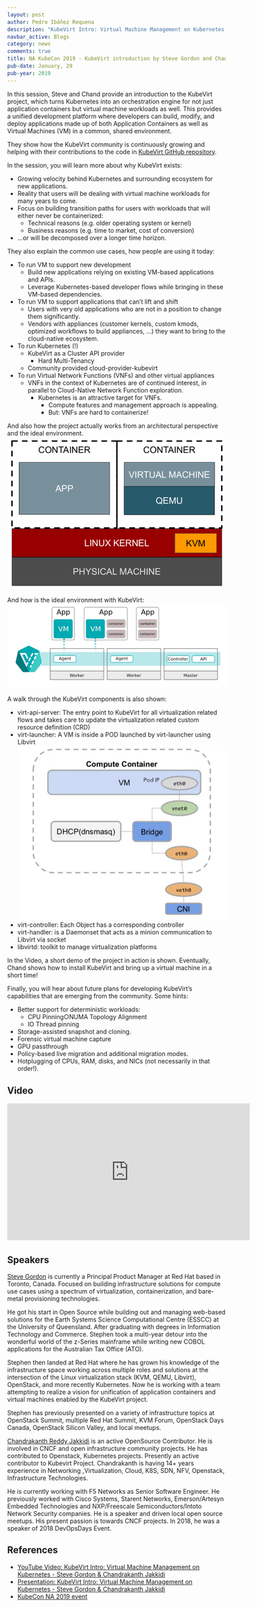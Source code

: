 ```yaml
---
layout: post
author: Pedro Ibáñez Requena
description: "KubeVirt Intro: Virtual Machine Management on Kubernetes - Steve Gordon & Chandrakanth Jakkidi"
navbar_active: Blogs
category: news
comments: true
title: NA KubeCon 2019 - KubeVirt introduction by Steve Gordon and Chandrakanth Jakkidi
pub-date: January, 29
pub-year: 2019
---
```


In this session, Steve and Chand provide an introduction to the KubeVirt project, which turns Kubernetes into an
orchestration engine for not just application containers but virtual machine workloads as well. This provides a
unified development platform where developers can build, modify, and deploy applications made up of both Application
Containers as well as Virtual Machines (VM) in a common, shared environment.

They show how the KubeVirt community is continuously growing and helping with their contributions to the code in
[KubeVirt GitHub repository](https://github.com/kubevirt).

In the session, you will learn more about why KubeVirt exists:
- Growing velocity behind Kubernetes and surrounding ecosystem for new applications.
- Reality that users will be dealing with virtual machine workloads for many years to come.
- Focus on building transition paths for users with workloads that will either never be containerized:
    - Technical reasons (e.g. older operating system or kernel)
    - Business reasons (e.g. time to market, cost of conversion)
- ...or will be decomposed over a longer time horizon.

They also explain the common use cases, how people are using it today:
- To run VM to support new development
    - Build new applications relying on existing VM-based applications and APIs.
    - Leverage Kubernetes-based developer flows while bringing in these VM-based dependencies.
- To run VM to support applications that can’t lift and shift
    - Users with very old applications who are not in a position to change them significantly.
    - Vendors with appliances (customer kernels, custom kmods, optimized workflows to build appliances, ...) they want to bring to the cloud-native ecosystem.
- To run Kubernetes (!)
    - KubeVirt as a Cluster API provider
        - Hard Multi-Tenancy
    - Community provided cloud-provider-kubevirt
- To run Virtual Network Functions (VNFs) and other virtual appliances
    - VNFs in the context of Kubernetes are of continued interest, in parallel to Cloud-Native Network Function exploration.
        - Kubernetes is an attractive target for VNFs.
            - Compute features and management approach is appealing.
            - But: VNFs are hard to containerize!

And also how the project actually works from an architectural perspective and the ideal environment.
![architectural_perspective](/assets/2020-01-29-KubeVirt_Intro-Virtual_Machine_Management_on_Kubernetes/containers_and_vms.png)

And how is the ideal environment with KubeVirt:
![kubevirt_environment](/assets/2020-01-29-KubeVirt_Intro-Virtual_Machine_Management_on_Kubernetes/kubevirt_environment.png)


A walk through the KubeVirt components is also shown:
- virt-api-server: The entry point to KubeVirt for all virtualization related flows and takes care to update the virtualization related custom resource definition (CRD)
- virt-launcher: A VM is inside a POD launched by virt-launcher using Libvirt
![pod_networking](/assets/2020-01-29-KubeVirt_Intro-Virtual_Machine_Management_on_Kubernetes/pod_networking.png)
- virt-controller: Each Object has a corresponding controller
- virt-handler: is a Daemonset that acts as a minion communication to Libvirt via socket
- libvirtd: toolkit to manage virtualization platforms

In the Video, a short demo of the project in action is shown. Eventually, Chand shows how to install KubeVirt and bring up a virtual machine in a short time!

Finally, you will hear about future plans for developing KubeVirt’s capabilities that are emerging from the community. Some hints:
- Better support for deterministic workloads:
    - CPU Pinning○NUMA Topology Alignment
    - IO Thread pinning
- Storage-assisted snapshot and cloning.
- Forensic virtual machine capture
- GPU passthrough
- Policy-based live migration and additional migration modes.
- Hotplugging of CPUs, RAM, disks, and NICs (not necessarily in that order!).

## Video

<iframe width="560" height="315" style="height: 315px" src="https://www.youtube.com/embed/_z5Pjyl0Dq4" frameborder="0" allow="accelerometer; autoplay; encrypted-media; gyroscope; picture-in-picture" allowfullscreen></iframe>

## Speakers

[Steve Gordon](https://twitter.com/xsgordon) is currently a Principal Product Manager at Red Hat based in Toronto, Canada.
Focused on building infrastructure solutions for compute use cases using a spectrum of virtualization, containerization,
and bare-metal provisioning technologies.

He got his start in Open Source while building out and managing web-based solutions for the Earth Systems Science Computational
Centre (ESSCC) at the University of Queensland. After graduating with degrees in Information Technology and Commerce. Stephen took
a multi-year detour into the wonderful world of the z-Series mainframe while writing new COBOL applications for the Australian Tax Office (ATO).

Stephen then landed at Red Hat where he has grown his knowledge of the infrastructure space working across multiple roles and solutions
at the intersection of the Linux virtualization stack (KVM, QEMU, Libvirt), OpenStack, and more recently Kubernetes. Now he is working with a
team attempting to realize a vision for unification of application containers and virtual machines enabled by the KubeVirt project.

Stephen has previously presented on a variety of infrastructure topics at OpenStack Summit, multiple Red Hat Summit, KVM Forum, OpenStack Days Canada,
OpenStack Silicon Valley, and local meetups.

[Chandrakanth Reddy Jakkidi](https://www.linkedin.com/in/jakkidi-chandrakanth-reddy-149a5920/) is an active OpenSource Contributor. He is involved in CNCF and open infrastructure community projects.
He has contributed to Openstack, Kubernetes projects. Presently an active contributor to Kubevirt Project.
Chandrakanth is having 14+ years experience in Networking ,Virtualization, Cloud, K8S, SDN, NFV, Openstack, Infrastructure Technologies.

He is currently working with F5 Networks as Senior Software Engineer. He previously worked with Cisco Systems, Starent Networks, Emerson/Artesyn Embedded
Technologies and NXP/Freescale Semiconductors/Intoto Network Security companies. He is a speaker and driven local open source meetups. His present passion
is towards CNCF projects. In 2018, he was a speaker of 2018 DevOpsDays Event.

## References
- [YouTube Video: KubeVirt Intro: Virtual Machine Management on Kubernetes - Steve Gordon & Chandrakanth Jakkidi](https://www.youtube.com/watch?v=_z5Pjyl0Dq4)
- [Presentation: KubeVirt Intro: Virtual Machine Management on Kubernetes - Steve Gordon & Chandrakanth Jakkidi](https://static.sched.com/hosted_files/kccncna19/70/Introduction_to_KubeVirt-KUBECONNA19.pdf)
- [KubeCon NA 2019 event](https://kccncna19.sched.com/event/VyBC)
